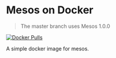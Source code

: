 # Mesos on Docker
>The master branch uses Mesos 1.0.0

[![Docker Pulls](https://img.shields.io/docker/pulls/adolphlwq/docker-mesos-master.svg)]()

A simple docker image for mesos.
